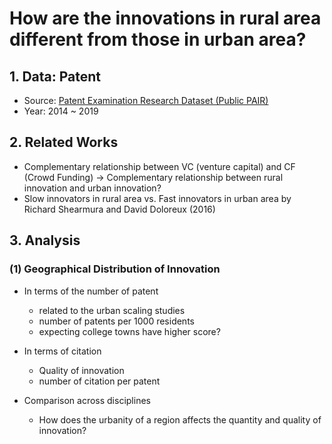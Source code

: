 # How are the innovations in rural area different from those in urban area?

## 1. Data: Patent

- Source: [Patent Examination Research Dataset (Public PAIR)](https://www.uspto.gov/learning-and-resources/electronic-data-products/patent-examination-research-dataset-public-pair)
- Year: 2014 ~ 2019

## 2. Related Works

- Complementary relationship between VC (venture capital) and CF (Crowd Funding) -> Complementary relationship between rural innovation and urban innovation?
- Slow innovators in rural area vs. Fast innovators in urban area by Richard Shearmura and David Doloreux (2016)

## 3. Analysis 

### (1) Geographical Distribution of Innovation

- In terms of the number of patent
  - related to the urban scaling studies
  - number of patents per 1000 residents
  - expecting college towns have higher score?

- In terms of citation
  - Quality of innovation 
  - number of citation per patent 

- Comparison across disciplines
  - How does the urbanity of a region affects the quantity and quality of innovation?
  
